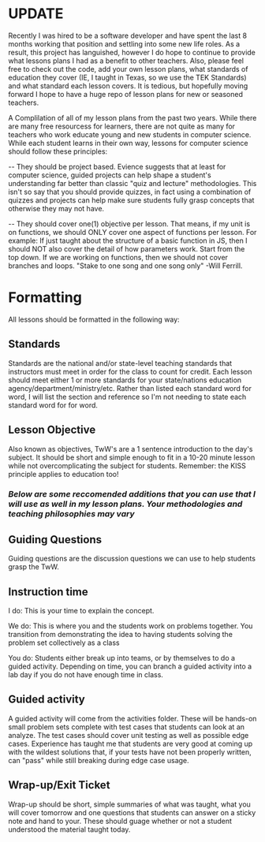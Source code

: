 # UPDATE 
Recently I was hired to be a software developer and have spent the last 8 months working that position and settling into some new life roles. As a result, this project has languished, however I do hope to continue to provide what lessons plans I had as a benefit to other teachers. Also, please feel free to check out the code, add your own lesson plans, what standards of education they cover (IE, I taught in Texas, so we use the TEK Standards) and what standard each lesson covers. It is tedious, but hopefully moving forward I hope to have a huge repo of lesson plans for new or seasoned teachers.


A Complilation of all of my lesson plans from the past two years. While there are many free resourcess for learners, there are not quite as many for teachers who work educate young and new students in computer science. While each student learns in their own way, lessons for computer science should follow these principles:

-- They should be project based. Evience suggests that at least for computer science, guided projects can help shape a student's understanding far better than classic "quiz and lecture" methodologies. This isn't so say that you should provide quizzes, in fact using a combination of quizzes and projects can help make sure students fully grasp concepts that otherwise they may not have.

-- They should cover one(1) objective per lesson. That means, if my unit is on functions, we should ONLY cover one aspect of functions per lesson. For example: If just taught about the structure of a basic function in JS, then I should NOT also cover the detail of how parameters work. Start from the top down. If we are working on functions, then we should not cover branches and loops. "Stake to one song and one song only" -Will Ferrill.

# Formatting

All lessons should be formatted in the following way:

## Standards
Standards are the national and/or state-level teaching standards that instructors must meet in order for the class to count for credit. Each lesson should meet either 1 or more standards for your state/nations education agency/department/ministry/etc. Rather than listed each standard word for word, I will list the section and reference so I'm not needing to state each standard word for for word.

## Lesson Objective
Also known as objectives, TwW's are a 1 sentence introduction to the day's subject. It should be short and simple enough to fit in a 10-20 minute lesson while not overcomplicating the subject for students. Remember: the KISS principle applies to education too!


### *Below are some reccomended additions that you can use that I will use as well in my lesson plans. Your methodologies and teaching philosophies may vary*
## Guiding Questions
Guiding questions are the discussion questions we can use to help students grasp the TwW.

## Instruction time
I do: This is your time to explain the concept.

We do: This is where you and the students work on problems together. You transition from demonstrating the idea to having students solving the problem set collectively as a class

You do: Students either break up into teams, or by themselves to do a guided activity. Depending on time, you can branch a guided activity into a lab day if you do not have enough time in class.


## Guided activity

A guided activity will come from the activities folder. These will be hands-on small problem sets complete with test cases that students can look at an analyze. The test cases should cover unit testing as well as possible edge cases. Experience has taught me that students are very good at coming up with the wildest solutions that, if your tests have not been properly written, can "pass" while still breaking during edge case usage.

## Wrap-up/Exit Ticket

Wrap-up should be short, simple summaries of what was taught, what you will cover tomorrow and one questions that students can answer on a sticky note and hand to your. These should guage whether or not a student understood the material taught today.
